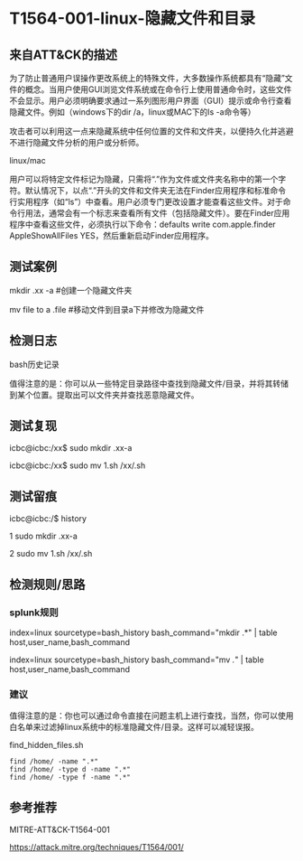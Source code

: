 # T1564-001-linux-隐藏文件和目录

## 来自ATT&CK的描述

为了防止普通用户误操作更改系统上的特殊文件，大多数操作系统都具有“隐藏”文件的概念。当用户使用GUI浏览文件系统或在命令行上使用普通命令时，这些文件不会显示。用户必须明确要求通过一系列图形用户界面（GUI）提示或命令行查看隐藏文件。例如（windows下的dir /a，linux或MAC下的ls -a命令等）

攻击者可以利用这一点来隐藏系统中任何位置的文件和文件夹，以便持久化并逃避不进行隐藏文件分析的用户或分析师。

linux/mac

用户可以将特定文件标记为隐藏，只需将“.”作为文件或文件夹名称中的第一个字符。默认情况下，以点“.”开头的文件和文件夹无法在Finder应用程序和标准命令行实用程序（如“ls”）中查看。用户必须专门更改设置才能查看这些文件。对于命令行用法，通常会有一个标志来查看所有文件（包括隐藏文件）。要在Finder应用程序中查看这些文件，必须执行以下命令：defaults write com.apple.finder AppleShowAllFiles YES，然后重新启动Finder应用程序。

## 测试案例

mkdir .xx -a   #创建一个隐藏文件夹

mv file to a  .file   #移动文件到目录a下并修改为隐藏文件

## 检测日志

bash历史记录

值得注意的是：你可以从一些特定目录路径中查找到隐藏文件/目录，并将其转储到某个位置。提取出可以文件夹并查找恶意隐藏文件。

## 测试复现

icbc@icbc:/xx$ sudo mkdir .xx-a

icbc@icbc:/xx$ sudo mv 1.sh /xx/.sh

## 测试留痕

icbc@icbc:/$ history

1  sudo mkdir .xx-a

2  sudo mv 1.sh /xx/.sh

## 检测规则/思路

### splunk规则

index=linux sourcetype=bash_history bash_command="mkdir .*" | table host,user_name,bash_command

index=linux sourcetype=bash_history bash_command="mv *.*" | table host,user_name,bash_command

### 建议

值得注意的是：你也可以通过命令直接在问题主机上进行查找，当然，你可以使用白名单来过滤掉linux系统中的标准隐藏文件/目录。这样可以减轻误报。

find_hidden_files.sh

```dos
find /home/ -name ".*"
find /home/ -type d -name ".*"
find /home/ -type f -name ".*"
```

## 参考推荐

MITRE-ATT&CK-T1564-001

<https://attack.mitre.org/techniques/T1564/001/>
